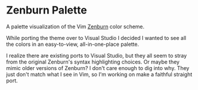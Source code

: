 # Zenburn Palette

A palette visualization of the Vim [Zenburn](http://kippura.org/zenburnpage/)
color scheme.

While porting the theme over to Visual Studio I decided I wanted to see all
the colors in an easy-to-view, all-in-one-place palette.

I realize there are existing ports to Visual Studio, but they all seem to
stray from the original Zenburn's syntax highlighting choices.  Or maybe they
mimic older versions of Zenburn?  I don't care enough to dig into why.  They
just don't match what I see in Vim, so I'm working on make a faithful straight
port.
